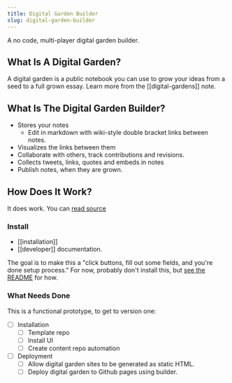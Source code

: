 ```yaml
---
title: Digital Garden Builder 
slug: digital-garden-builder
---
```


A no code, multi-player digital garden builder.


## What Is A Digital Garden?

A digital garden is a public notebook you can use to grow your ideas from a seed to a full grown essay. Learn more from the [[digital-gardens]] note.
 

## What Is The Digital Garden Builder?

- Stores your notes
  - Edit in markdown with wiki-style double bracket links between notes.
- Visualizes the links between them
- Collaborate with others, track contributions and revisions.
- Collects tweets, links, quotes and embeds in notes
- Publish notes, when they are grown.
  

## How Does It Work?

It does work. You can [read source](https://github.com/Shelob9/garden-cms)

### Install

- [[installation]]
- [[developer]] documentation.

The goal is to make this a "click buttons, fill out some fields, and you're done setup process." For now, probably don't install this, but [see the README](https://github.com/Shelob9/garden-cms/blob/main/README.md) for how. 

### What Needs Done

This is a functional prototype, to get to version one:

- [ ] Installation
  - [ ] Template repo
  - [ ] Install UI
  - [ ] Create content repo automation
- [ ] Deployment
  - [ ] Allow digital garden sites to be generated as static HTML.
  - [ ] Deploy digital garden to Github pages using builder.
